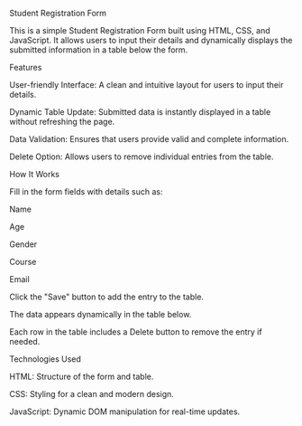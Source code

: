 Student Registration Form

This is a simple Student Registration Form built using HTML, CSS, and JavaScript. It allows users to input their details and dynamically displays the submitted information in a table below the form.



Features


User-friendly Interface: A clean and intuitive layout for users to input their details.


Dynamic Table Update: Submitted data is instantly displayed in a table without refreshing the page.


Data Validation: Ensures that users provide valid and complete information.


Delete Option: Allows users to remove individual entries from the table.


How It Works


Fill in the form fields with details such as:

Name

Age

Gender

Course

Email

Click the "Save" button to add the entry to the table.


The data appears dynamically in the table below.


Each row in the table includes a Delete button to remove the entry if needed.


Technologies Used

HTML: Structure of the form and table.

CSS: Styling for a clean and modern design.

JavaScript: Dynamic DOM manipulation for real-time updates.
